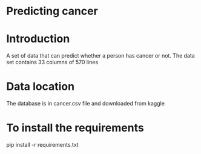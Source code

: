 # Predicting cancer
# Introduction
A set of data that can predict whether a person has cancer or not. The data set contains 33 columns of 570 lines
# Data location
The database is in cancer.csv file and downloaded from kaggle
# To install the requirements
pip install -r requirements.txt
